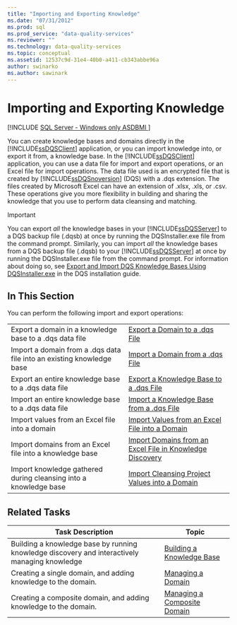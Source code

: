 ```yaml
---
title: "Importing and Exporting Knowledge"
ms.date: "07/31/2012"
ms.prod: sql
ms.prod_service: "data-quality-services"
ms.reviewer: ""
ms.technology: data-quality-services
ms.topic: conceptual
ms.assetid: 12537c9d-31e4-40b0-a411-cb343abbe96a
author: swinarko
ms.author: sawinark
---
```

# Importing and Exporting Knowledge

[!INCLUDE [SQL Server - Windows only ASDBMI  ](../includes/applies-to-version/sql-windows-only-asdbmi.md)]

  You can create knowledge bases and domains directly in the [!INCLUDE[ssDQSClient](../includes/ssdqsclient-md.md)] application, or you can import knowledge into, or export it from, a knowledge base. In the [!INCLUDE[ssDQSClient](../includes/ssdqsclient-md.md)] application, you can use a data file for import and export operations, or an Excel file for import operations. The data file used is an encrypted file that is created by [!INCLUDE[ssDQSnoversion](../includes/ssdqsnoversion-md.md)] (DQS) with a .dqs extension. The files created by Microsoft Excel can have an extension of .xlsx, .xls, or .csv. These operations give you more flexibility in building and sharing the knowledge that you use to perform data cleansing and matching.  
  
> [!IMPORTANT]  
>  You can export *all* the knowledge bases in your [!INCLUDE[ssDQSServer](../includes/ssdqsserver-md.md)] to a DQS backup file (.dqsb) at once by running the DQSInstaller.exe file from the command prompt. Similarly, you can import *all* the knowledge bases from a DQS backup file (.dqsb) to your [!INCLUDE[ssDQSServer](../includes/ssdqsserver-md.md)] at once by running the DQSInstaller.exe file from the command prompt. For information about doing so, see [Export and Import DQS Knowledge Bases Using DQSInstaller.exe](../data-quality-services/install-windows/export-and-import-dqs-knowledge-bases-using-dqsinstaller-exe.md) in the DQS installation guide.  
  
## In This Section  
 You can perform the following import and export operations:  
  
|||  
|-|-|  
|Export a domain in a knowledge base to a .dqs data file|[Export a Domain to a .dqs File](../data-quality-services/export-a-domain-to-a-dqs-file.md)|  
|Import a domain from a .dqs data file into an existing knowledge base|[Import a Domain from a .dqs File](../data-quality-services/import-a-domain-from-a-dqs-file.md)|  
|Export an entire knowledge base to a .dqs data file|[Export a Knowledge Base to a .dqs File](../data-quality-services/export-a-knowledge-base-to-a-dqs-file.md)|  
|Import an entire knowledge base to a .dqs data file|[Import a Knowledge Base from a .dqs File](../data-quality-services/import-a-knowledge-base-from-a-dqs-file.md)|  
|Import values from an Excel file into a domain|[Import Values from an Excel File into a Domain](../data-quality-services/import-values-from-an-excel-file-into-a-domain.md)|  
|Import domains from an Excel file into a knowledge base|[Import Domains from an Excel File in Knowledge Discovery](../data-quality-services/import-domains-from-an-excel-file-in-knowledge-discovery.md)|  
|Import knowledge gathered during cleansing into a knowledge base|[Import Cleansing Project Values into a Domain](../data-quality-services/import-cleansing-project-values-into-a-domain.md)|  
  
## Related Tasks  
  
|Task Description|Topic|  
|----------------------|-----------|  
|Building a knowledge base by running knowledge discovery and interactively managing knowledge|[Building a Knowledge Base](../data-quality-services/building-a-knowledge-base.md)|  
|Creating a single domain, and adding knowledge to the domain.|[Managing a Domain](../data-quality-services/managing-a-domain.md)|  
|Creating a composite domain, and adding knowledge to the domain.|[Managing a Composite Domain](../data-quality-services/managing-a-composite-domain.md)|  
  
  
